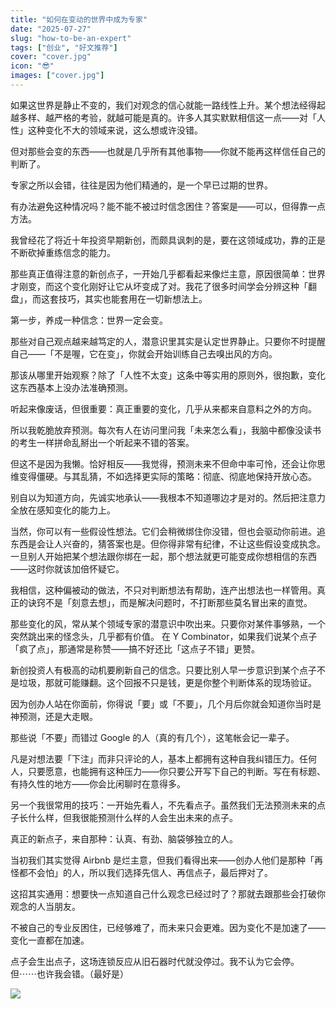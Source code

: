 ```yaml
---
title: "如何在变动的世界中成为专家"
date: "2025-07-27"
slug: "how-to-be-an-expert"
tags: ["创业", "好文推荐"]
cover: "cover.jpg"
icon: "😎"
images: ["cover.jpg"]
---
```

如果这世界是静止不变的，我们对观念的信心就能一路线性上升。某个想法经得起越多样、越严格的考验，就越可能是真的。许多人其实默默相信这一点——对「人性」这种变化不大的领域来说，这么想或许没错。



但对那些会变的东西——也就是几乎所有其他事物——你就不能再这样信任自己的判断了。



专家之所以会错，往往是因为他们精通的，是一个早已过期的世界。



有办法避免这种情况吗？能不能不被过时信念困住？答案是——可以，但得靠一点方法。



我曾经花了将近十年投资早期新创，而颇具讽刺的是，要在这领域成功，靠的正是不断砍掉重练信念的能力。



那些真正值得注意的新创点子，一开始几乎都看起来像烂主意，原因很简单：世界才刚变，而这个变化刚好让它从坏变成了对。我花了很多时间学会分辨这种「翻盘」，而这套技巧，其实也能套用在一切新想法上。



第一步，养成一种信念：世界一定会变。



那些对自己观点越来越笃定的人，潜意识里其实是认定世界静止。只要你不时提醒自己——「不是喔，它在变」，你就会开始训练自己去嗅出风的方向。



那该从哪里开始观察？除了「人性不太变」这条中等实用的原则外，很抱歉，变化这东西基本上没办法准确预测。



听起来像废话，但很重要：真正重要的变化，几乎从来都来自意料之外的方向。



所以我乾脆放弃预测。每次有人在访问里问我「未来怎么看」，我脑中都像没读书的考生一样拼命乱掰出一个听起来不错的答案。



但这不是因为我懒。恰好相反——我觉得，预测未来不但命中率可怜，还会让你思维变得僵硬。与其乱猜，不如选择更实际的策略：彻底、彻底地保持开放心态。



别自以为知道方向，先诚实地承认——我根本不知道哪边才是对的。然后把注意力全放在感知变化的能力上。



当然，你可以有一些假设性想法。它们会稍微绑住你没错，但也会驱动你前进。追东西是会让人兴奋的，猜答案也是。但你得非常有纪律，不让这些假设变成执念。
一旦别人开始把某个想法跟你绑在一起，那个想法就更可能变成你想相信的东西——这时你就该加倍怀疑它。



我相信，这种偏被动的做法，不只对判断想法有帮助，连产出想法也一样管用。真正的诀窍不是「刻意去想」，而是解决问题时，不打断那些莫名冒出来的直觉。



那些变化的风，常从某个领域专家的潜意识中吹出来。只要你对某件事够熟，一个突然跳出来的怪念头，几乎都有价值。
在 Y Combinator，如果我们说某个点子「疯了点」，那通常是称赞——搞不好还比「这点子不错」更赞。



新创投资人有极高的动机要刷新自己的信念。只要比别人早一步意识到某个点子不是垃圾，那就可能赚翻。这个回报不只是钱，更是你整个判断体系的现场验证。



因为创办人站在你面前，你得说「要」或「不要」，几个月后你就会知道你当时是神预测，还是大走眼。



那些说「不要」而错过 Google 的人（真的有几个），这笔帐会记一辈子。



凡是对想法要「下注」而非只评论的人，基本上都拥有这种自我纠错压力。任何人，只要愿意，也能拥有这种压力——你只要公开写下自己的判断。写在有标题、有持久性的地方——你会比闲聊时在意得多。



另一个我很常用的技巧：一开始先看人，不先看点子。虽然我们无法预测未来的点子长什么样，但我很能预测什么样的人会生出未来的点子。



真正的新点子，来自那种：认真、有劲、脑袋够独立的人。



当初我们其实觉得 Airbnb 是烂主意，但我们看得出来——创办人他们是那种「再怪都不会怕」的人，所以我们选择先信人、再信点子，最后押对了。



这招其实通用：想要快一点知道自己什么观念已经过时了？那就去跟那些会打破你观念的人当朋友。



不被自己的专业反困住，已经够难了，而未来只会更难。因为变化不是加速了——变化一直都在加速。



点子会生出点子，这场连锁反应从旧石器时代就没停过。我不认为它会停。
但⋯⋯也许我会错。（最好是）




![](https://prod-files-secure.s3.us-west-2.amazonaws.com/112d0858-5090-4d34-a606-b75eb8d65fd2/46476355-9cf3-4e99-9b7a-3531bc426380/1000202064.png?X-Amz-Algorithm=AWS4-HMAC-SHA256&X-Amz-Content-Sha256=UNSIGNED-PAYLOAD&X-Amz-Credential=ASIAZI2LB466YWQUR5DA%2F20251002%2Fus-west-2%2Fs3%2Faws4_request&X-Amz-Date=20251002T231124Z&X-Amz-Expires=3600&X-Amz-Security-Token=IQoJb3JpZ2luX2VjEJ7%2F%2F%2F%2F%2F%2F%2F%2F%2F%2FwEaCXVzLXdlc3QtMiJHMEUCIQC9Jko%2BXzT3eaMui4ebazW%2Fl5WUmgXMpgQ%2Bwit7k6x2igIgLRYgAjO5JCCWg95YwjI5CvPJiQeeNlnubv58NgNZ%2Bc8q%2FwMINxAAGgw2Mzc0MjMxODM4MDUiDARy8wKt8NHqvqOKsSrcA7aDDbDWp99%2B6MEL%2BCc4UTVU77vxDwkLe9CqKB0%2B7YGB9gsIWSig5zB0QPB1%2FgSjZQy41Sz8y7w0h6ySZRPAIWGtOy%2BQyv%2FaXc8KondSdAc%2BQ8y7YP7bhLQcTQ6t%2B4oJYLOMQzpHoRB8jX4B2IE4%2FIc2Xb3oxu%2FKkj%2FUpfUrWntCbRrVdJwdd3EmpNq7uOYicQCs9kpE996txNuS2rXg9ZzXS197ki8dlukgobvFNGOOnb8APsRQU8ZLoihJJcClWcYy2QkPSfYWYHTUMbs6ZTP6w%2BhpGzFog59E5gEdqurg8OBapdj8iZQYCeGPizCl2ChDmqhYLprMEtluqym6uq8LqX4g%2BZFRGTs1sF5bInwy09YLiK3jKPIkRJ2OOjHYr%2FhCtQnya1qCBfzm0%2B3q6deOK%2FRbAm8ODLY%2FbqevVvFB7TI1dBqijzxZIfnHTHam3q9S3qnvmBKsEZNvW5Xk6RNzh5rTW3p4XupB9xT%2Bh7QmrphuxVSbkzlwdmM2GSNYr2Z51HePrq5DPbfp7TnoFGX5HxaU3tozCwv33pGupYDHmbShknlAOF%2FCf5h7EDsy9oQuBct0zbB18C3FkMrJQnH622DsgC%2B2hOTrr1ZY44XUYe8dFRZsoMEnb11gMJfb%2B8YGOqUBTAdr262EG8EAb68JuQZa5bsNDI83jJDs0LZTOkLRXYK4QVX86Yn04cz5sCSg%2FAXolNvhSnpopzMp2M8hwnabehDGbwnePaF2ptNQntrrpWYIDEraMOq260hfBZMuQ8z0irQmgqQsgz13Em5nOEY88kYrGSrfrqdZFYgusE8utJ42IEDoFQuiF%2Bv9mkZB4gHfu1DMyMOGJ%2BxWSkouMrxkBrVw7ZDa&X-Amz-Signature=2da05e16fa924afb70eee14a4674f7fa8d2bc38126ea7fbfae53ac22f26fd4ff&X-Amz-SignedHeaders=host&x-amz-checksum-mode=ENABLED&x-id=GetObject)

